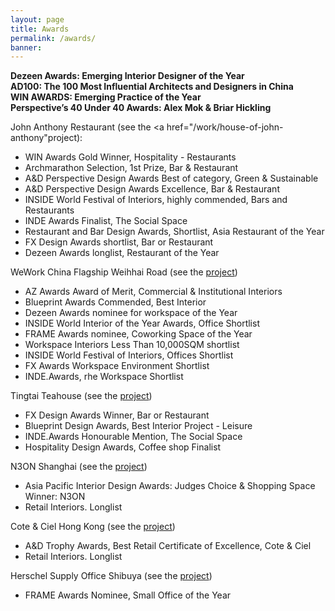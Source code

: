 ```yaml
---
layout: page
title: Awards
permalink: /awards/
banner:
---
```


<b>Dezeen Awards: Emerging Interior Designer of the Year</b><br/>
<b>AD100: The 100 Most Influential Architects and Designers in China</b><br/>
<b>WIN AWARDS: Emerging Practice of the Year</b><br/>
<b>Perspective’s 40 Under 40 Awards: Alex Mok & Briar Hickling</b><br/>


John Anthony Restaurant (see the <a href="/work/house-of-john-anthony"project</a>):
<ul>
 <li>WIN Awards Gold Winner, Hospitality - Restaurants</li>
 <li>Archmarathon Selection, 1st Prize, Bar & Restaurant</li>
 <li>A&D Perspective Design Awards Best of category, Green & Sustainable</li>
 <li>A&D Perspective Design Awards Excellence, Bar & Restaurant</li>
 <li>INSIDE World Festival of Interiors, highly commended, Bars and Restaurants</li>
 <li>INDE Awards Finalist, The Social Space</li>
 <li>Restaurant and Bar Design Awards, Shortlist, Asia Restaurant of the Year</li>
 <li>FX Design Awards shortlist, Bar or Restaurant</li> 
 <li>Dezeen Awards longlist, Restaurant of the Year</li>
</ul>
 
WeWork China Flagship Weihhai Road (see the <a href="/work/wework-weihai">project<a/>)
<ul>
 <li>AZ Awards Award of Merit, Commercial & Institutional Interiors</li>
 <li>Blueprint Awards Commended, Best Interior</li>
 <li>Dezeen Awards nominee for workspace of the Year</li>
 <li>INSIDE World Interior of the Year Awards, Office Shortlist</li>
 <li>FRAME Awards nominee, Coworking Space of the Year</li>
 <li>Workspace Interiors Less Than 10,000SQM shortlist</li>
 <li>INSIDE World Festival of Interiors, Offices Shortlist</li>
 <li>FX Awards Workspace Environment Shortlist</li>
 <li>INDE.Awards, rhe Workspace Shortlist</li>
</ul>
 
Tingtai Teahouse (see the <a href="http://linehousedesign.com/work/tingtai-tea-house">project</a>)
<ul>
 <li>FX Design Awards Winner, Bar or Restaurant</li>
 <li>Blueprint Design Awards, Best Interior Project - Leisure</li>
 <li>INDE.Awards Honourable Mention, The Social Space</li>
 <li>Hospitality Design Awards, Coffee shop Finalist</li>
</ul>

N3ON Shanghai (see the <a href="architecture/&/interior/2016/02/20/n3on-shanghai.html">project<a/>)
<ul>
 <li>Asia Pacific Interior Design Awards: Judges Choice & Shopping Space Winner: N3ON</li>
 <li>Retail Interiors. Longlist</li>
</ul>


Cote & Ciel Hong Kong (see the <a href="/architecture/&/interior/2015/12/07/cote-ciel.html">project</a>)
<ul>
 <li>A&D Trophy Awards, Best Retail Certificate of Excellence, Cote & Ciel<bli>
 <li>Retail Interiors. Longlist</li>
</ul>

Herschel Supply Office Shibuya (see the <a href="/work/herschel-supply-tokyo">project</a>)
<ul>
 <li>FRAME Awards Nominee, Small Office of the Year</li>
</ul>
